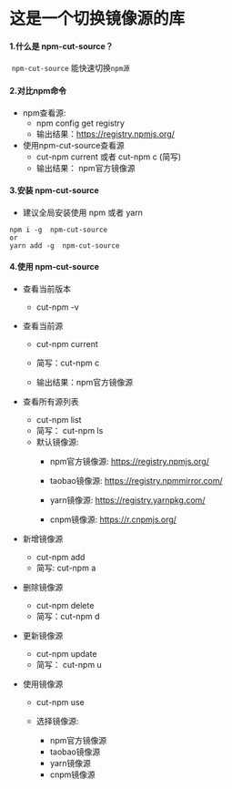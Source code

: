 # 这是一个切换镜像源的库
#### 1.什么是 npm-cut-source？

​    `npm-cut-source` 能快速切换`npm源`

#### 2.对比npm命令

- npm查看源:
  - npm config get registry
  - 输出结果：https://registry.npmjs.org/
- 使用npm-cut-source查看源
  -  cut-npm current 或者 cut-npm c (简写)
  - 输出结果： npm官方镜像源

#### 3.安装 npm-cut-source

- 建议全局安装使用 npm 或者 yarn

```
npm i -g  npm-cut-source
or
yarn add -g  npm-cut-source
```

#### 4.使用 npm-cut-source

- 查看当前版本

  - cut-npm -v

- 查看当前源

  -  cut-npm current  
  - 简写：cut-npm c  

  - 输出结果：npm官方镜像源
  
- 查看所有源列表

  - cut-npm list 
  - 简写： cut-npm ls  
  - 默认镜像源: 
    - npm官方镜像源: https://registry.npmjs.org/ 
    - taobao镜像源: https://registry.npmmirror.com/

    - yarn镜像源:  https://registry.yarnpkg.com/
    - cnpm镜像源:  https://r.cnpmjs.org/

- 新增镜像源

  - cut-npm add
  - 简写:  cut-npm a

- 删除镜像源

  - cut-npm delete
  - 简写：cut-npm d

- 更新镜像源

  - cut-npm update 
  - 简写： cut-npm u

- 使用镜像源 

  - cut-npm use

  - 选择镜像源:  
    - npm官方镜像源 
    - taobao镜像源   
    - yarn镜像源   
    - cnpm镜像源





